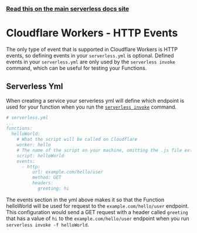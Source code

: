 <!--
title: Serverless Framework - Cloudflare Workers Events - HTTP Events
menuText: HTTP Events
menuOrder: 1
description: HTTP Events in Cloudflare Workers
layout: Doc
-->
 
<!-- DOCS-SITE-LINK:START automatically generated  -->
### [Read this on the main serverless docs site](https://www.serverless.com/framework/docs/providers/cloudflare/events/http)
<!-- DOCS-SITE-LINK:END -->
 

# Cloudflare Workers - HTTP Events
The only type of event that is supported in Cloudflare Workers is HTTP events, so defining events in your `serverless.yml` is optional. Defined events in your `serverless.yml` are only used by the `serverless invoke` command, which can be useful for testing your Functions.
 
## Serverless Yml
When creating a service your serverless yml will define which endpoint is used for your function when you run the [`serverless invoke`](../cli-reference/invoke.md) command.
 
```yml
# serverless.yml
...
functions:
  helloWorld:
    # What the script will be called on Cloudflare
    worker: hello
    # The name of the script on your machine, omitting the .js file extension
    script: helloWorld
    events:
      - http:
          url: example.com/hello/user
          method: GET
          headers:
            greeting: hi
```

The events section in the yml above makes it so that the Function helloWorld will be used for request to the `example.com/hello/user` endpoint. This configuration would send a GET request with a header called `greeting` that has a value of `hi` to the `example.com/hello/user` endpoint when you run `serverless invoke -f helloWorld`. 